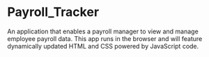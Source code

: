 # Payroll_Tracker
An application that enables a payroll manager to view and manage employee payroll data. This app runs in the browser and will feature dynamically updated HTML and CSS powered by JavaScript code.
